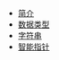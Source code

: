 * [简介](cpp/README.md)
* [数据类型](cpp/data_type.md)
* [字符串](cpp/string/README.md)
* [智能指针](cpp/smart_pointers.md)